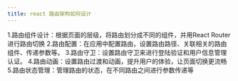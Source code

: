 ```yaml
---
title: react 路由架构如何设计
---
```

1.路由组件设计：根据页面的层级，将路由划分成不同的组件，并用React Router进行路由切换
2.路由配置：在应用中配置路由，设置路由路径、关联相关的路由组件、传递参数等。
3.路由守卫：设置路由守卫来进行登陆验证和用户信息管理认证。
4.路由动画：设置路由过渡和动画，提升用户的体验，让页面切换更流畅
5.路由状态管理：管理路由的状态，在不同路由之间进行参数传递等